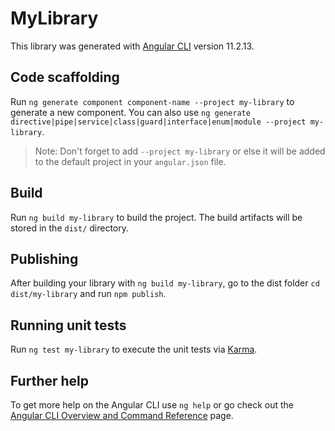 # MyLibrary

This library was generated with [Angular CLI](https://github.com/angular/angular-cli) version 11.2.13.

## Code scaffolding

Run `ng generate component component-name --project my-library` to generate a new component. You can also use `ng generate directive|pipe|service|class|guard|interface|enum|module --project my-library`.
> Note: Don't forget to add `--project my-library` or else it will be added to the default project in your `angular.json` file. 

## Build

Run `ng build my-library` to build the project. The build artifacts will be stored in the `dist/` directory.

## Publishing

After building your library with `ng build my-library`, go to the dist folder `cd dist/my-library` and run `npm publish`.

## Running unit tests

Run `ng test my-library` to execute the unit tests via [Karma](https://karma-runner.github.io).

## Further help

To get more help on the Angular CLI use `ng help` or go check out the [Angular CLI Overview and Command Reference](https://angular.io/cli) page.
